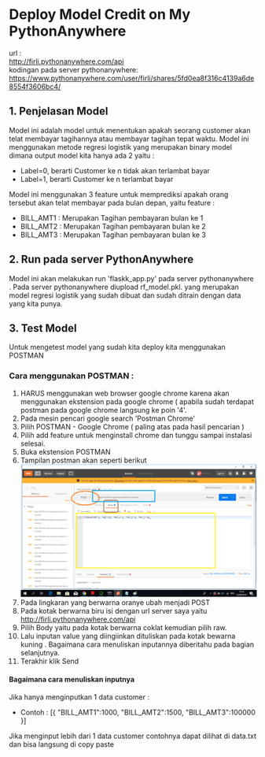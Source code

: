 # Deploy Model Credit on My PythonAnywhere
url :<br>
http://firli.pythonanywhere.com/api <br>
kodingan pada server pythonanywhere: <br>
https://www.pythonanywhere.com/user/firli/shares/5fd0ea8f316c4139a6de8554f3606bc4/

## 1. Penjelasan Model
Model ini adalah model untuk menentukan apakah seorang customer akan telat membayar tagihannya atau membayar tagihan tepat waktu. Model ini menggunakan metode regresi logistik yang merupakan binary model dimana output model kita hanya ada  2 yaitu :
* Label=0, berarti Customer ke n  tidak akan terlambat bayar
* Label=1, berarti Customer ke n  terlambat bayar

Model ini menggunakan 3 feature untuk memprediksi apakah orang tersebut akan telat membayar pada bulan depan, yaitu feature :
* BILL_AMT1 : Merupakan Tagihan pembayaran bulan ke 1
* BILL_AMT2 : Merupakan Tagihan pembayaran bulan ke 2
* BILL_AMT3 : Merupakan Tagihan pembayaran bulan ke 3

## 2. Run pada server PythonAnywhere
Model ini akan melakukan run 'flaskk_app.py' pada server pythonanywhere .
Pada server pythonanywhere diupload rf_model.pkl. yang merupakan model regresi logistik yang sudah dibuat dan sudah ditrain dengan data yang kita punya.

## 3. Test Model
Untuk mengetest model yang sudah kita deploy kita menggunakan POSTMAN

### Cara menggunakan POSTMAN :
1. HARUS menggunakan web browser google chrome karena akan menggunakan ekstension pada google chrome ( apabila sudah terdapat postman pada google chrome langsung ke poin '4'.
2. Pada mesin pencari google search 'Postman Chrome'
3. Pilih POSTMAN - Google Chrome  ( paling atas pada hasil pencarian )
3. Pilih add feature untuk menginstall chrome dan tunggu sampai instalasi selesai.
4. Buka ekstension POSTMAN
5. Tampilan postman akan seperti berikut
 ![](https://raw.githubusercontent.com/firliilhami/API/master/gambar%20postman.png)
7. Pada lingkaran yang berwarna oranye ubah menjadi POST
8. Pada kotak berwarna biru isi dengan url server saya yaitu http://firli.pythonanywhere.com/api
9. Pilih Body yaitu pada kotak berwarna coklat kemudian pilih raw.
10. Lalu inputan value yang diingiinkan dituliskan pada kotak bewarna kuning . Bagaimana cara menuliskan inputannya diberitahu pada bagian selanjutnya.
11. Terakhir klik Send

#### Bagaimana cara menuliskan inputnya
Jika hanya menginputkan 1 data customer :
* Contoh : [{ "BILL_AMT1":1000, "BILL_AMT2":1500, "BILL_AMT3":100000 }]

Jika menginput lebih dari 1 data customer contohnya dapat dilihat di data.txt dan bisa langsung di copy paste



